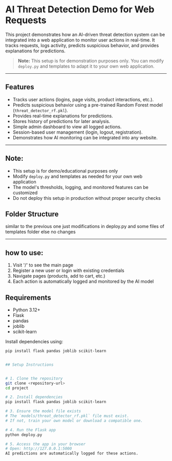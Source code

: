# AI Threat Detection Demo for Web Requests

This project demonstrates how an AI-driven threat detection system can be integrated into a web application to monitor user actions in real-time. It tracks requests, logs activity, predicts suspicious behavior, and provides explanations for predictions.

> **Note:** This setup is for demonstration purposes only. You can modify `deploy.py` and templates to adapt it to your own web application.

---

## Features

- Tracks user actions (logins, page visits, product interactions, etc.).
- Predicts suspicious behavior using a pre-trained Random Forest model (`threat_detector_rf.pkl`).
- Provides real-time explanations for predictions.
- Stores history of predictions for later analysis.
- Simple admin dashboard to view all logged actions.
- Session-based user management (login, logout, registration).
- Demonstrates how AI monitoring can be integrated into any website.

---

## Note:
 - This setup is for demo/educational purposes only
 - Modify `deploy.py` and templates as needed for your own web application
 - The model's thresholds, logging, and monitored features can be customized
 - Do not deploy this setup in production without proper security checks


## Folder Structure
similar to the previous one just modifications in deploy.py and some files of templates folder else no changes

---

## how to use:
 1. Visit '/' to see the main page
 2. Register a new user or login with existing credentials
 3. Navigate pages (products, add to cart, etc.)
 4. Each action is automatically logged and monitored by the AI model

## Requirements

- Python 3.12+
- Flask
- pandas
- joblib
- scikit-learn

Install dependencies using:
```bash
pip install flask pandas joblib scikit-learn


## Setup Instructions


# 1. Clone the repository
git clone <repository-url>
cd project

# 2. Install dependencies
pip install flask pandas joblib scikit-learn

# 3. Ensure the model file exists
# The `models/threat_detector_rf.pkl` file must exist.
# If not, train your own model or download a compatible one.

# 4. Run the Flask app
python deploy.py

# 5. Access the app in your browser
# Open: http://127.0.0.1:5000
AI predictions are automatically logged for these actions.

